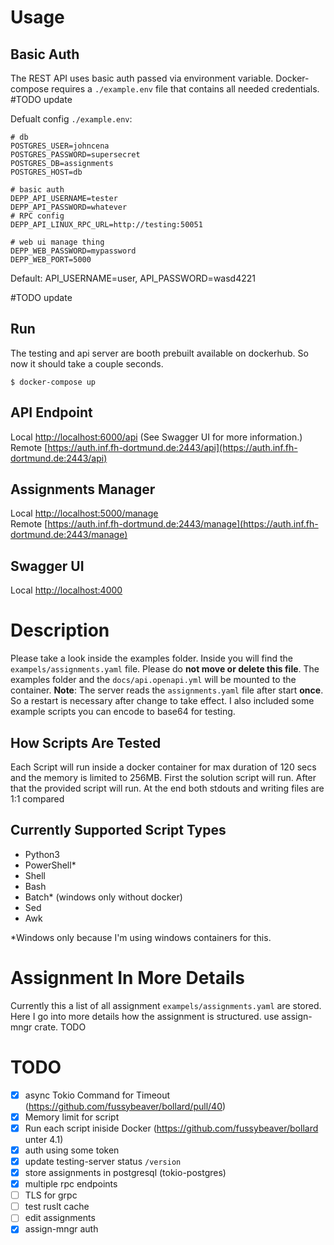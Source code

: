 
# Usage

## Basic Auth 

The REST API uses basic auth passed via environment variable. Docker-compose requires a ```./example.env``` file that contains all needed credentials.  
#TODO update

Defualt config ```./example.env```:

 ```
 # db
POSTGRES_USER=johncena
POSTGRES_PASSWORD=supersecret
POSTGRES_DB=assignments
POSTGRES_HOST=db

# basic auth
DEPP_API_USERNAME=tester
DEPP_API_PASSWORD=whatever
# RPC config
DEPP_API_LINUX_RPC_URL=http://testing:50051

# web ui manage thing
DEPP_WEB_PASSWORD=mypassword
DEPP_WEB_PORT=5000
 
 ```
Default: API_USERNAME=user, API_PASSWORD=wasd4221

#TODO update

## Run

The testing and api server are booth prebuilt available on dockerhub.
So now it should take a couple seconds.

```
$ docker-compose up
```

## API Endpoint
Local
[http://localhost:6000/api](http://localhost:6000/api) (See Swagger UI for more information.)  
Remote
[https://auth.inf.fh-dortmund.de:2443/api](https://auth.inf.fh-dortmund.de:2443/api)


## Assignments Manager
Local
[http://localhost:5000/manage](http://localhost:5000/manage)  
Remote
[https://auth.inf.fh-dortmund.de:2443/manage](https://auth.inf.fh-dortmund.de:2443/manage)

## Swagger UI
Local
[http://localhost:4000](http://localhost:4000)

# Description

Please take a look inside the examples folder. Inside you will find the `exampels/assignments.yaml` file. Please do **not move or delete this file**.
The examples folder and the `docs/api.openapi.yml` will be mounted to the container. **Note**: The server reads the `assignments.yaml` file after start **once**. So a restart is necessary after change to take effect. I also included some example scripts you can encode to base64 for testing.

## How Scripts Are Tested
Each Script will run inside a docker container for max duration of 120 secs and 
the memory is limited to 256MB. First the solution script will run. After that the provided script will run. At the end both stdouts and writing files are 1:1 compared

## Currently Supported Script Types

- Python3
- PowerShell\*
- Shell
- Bash
- Batch\* (windows only without docker)
- Sed
- Awk

\*Windows only because I'm using windows containers for this.

# Assignment In More Details

Currently this a list of all assignment `exampels/assignments.yaml` are stored.
Here I go into more details how the assignment is structured. use assign-mngr crate. TODO


# TODO

- [x] async Tokio Command for Timeout (https://github.com/fussybeaver/bollard/pull/40)
- [x] Memory limit for script
- [x] Run each script iniside Docker (https://github.com/fussybeaver/bollard unter 4.1)
- [x] auth using some token
- [x] update testing-server status `/version`
- [x] store assignments in postgresql (tokio-postgres)
- [x] multiple rpc endpoints
- [ ] TLS for grpc
- [ ] test ruslt cache
- [ ] edit assignments
- [x] assign-mngr auth